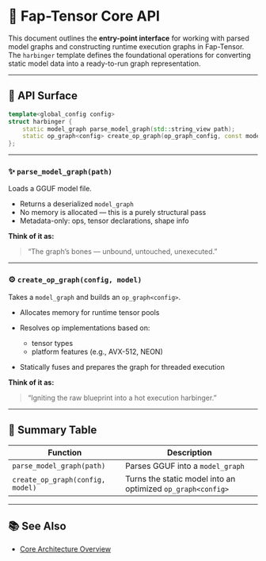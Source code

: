 # 🧠 Fap-Tensor Core API

This document outlines the **entry-point interface** for working with parsed model graphs and constructing runtime execution graphs in Fap-Tensor. The `harbinger` template defines the foundational operations for converting static model data into a ready-to-run graph representation.

---

## 🧱 API Surface

```cpp
template<global_config config>
struct harbinger {
    static model_graph parse_model_graph(std::string_view path);
    static op_graph<config> create_op_graph(op_graph_config, const model_graph&);
};
```

---

### ✨ `parse_model_graph(path)`

Loads a GGUF model file.

* Returns a deserialized `model_graph`
* No memory is allocated — this is a purely structural pass
* Metadata-only: ops, tensor declarations, shape info

**Think of it as:**

> “The graph’s bones — unbound, untouched, unexecuted.”

---

### ⚙️ `create_op_graph(config, model)`

Takes a `model_graph` and builds an `op_graph<config>`.

* Allocates memory for runtime tensor pools
* Resolves op implementations based on:

  * tensor types
  * platform features (e.g., AVX-512, NEON)
* Statically fuses and prepares the graph for threaded execution

**Think of it as:**

> “Igniting the raw blueprint into a hot execution harbinger.”

---

## 🔎 Summary Table

| Function                         | Description                                                 |
| -------------------------------- | ----------------------------------------------------------- |
| `parse_model_graph(path)`        | Parses GGUF into a `model_graph`                            |
| `create_op_graph(config, model)` | Turns the static model into an optimized `op_graph<config>` |

---

## 📚 See Also

* [Core Architecture Overview](./Core.md)
